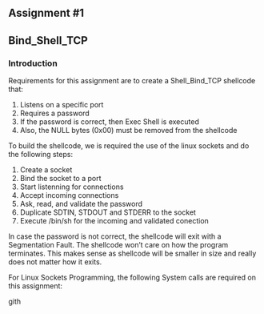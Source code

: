 ## Assignment #1
## Bind_Shell_TCP

### Introduction
Requirements for this assignment are to create a Shell_Bind_TCP shellcode that: 

1. Listens on a specific port 
2. Requires a password 
3. If the password is correct, then Exec Shell is executed 
4. Also, the NULL bytes (0x00) must be removed from the shellcode 

To build the shellcode, we is required the use of the linux sockets and do the following steps: 

1. Create a socket 
2. Bind the socket to a port 
3. Start listenning for connections 
4. Accept incoming connections 
5. Ask, read, and validate the password 
6. Duplicate SDTIN, STDOUT and STDERR to the socket 
7. Execute /bin/sh for the incoming and validated conection 

In case the password is not correct, the shellcode will exit with a Segmentation Fault. The shellcode won’t care on how the program terminates. This makes sense as shellcode will be smaller in size and really does not matter how it exits. 

For Linux Sockets Programming, the following System calls are required on this assignment: 

gith
